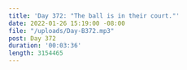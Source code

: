 ```yaml
---
title: 'Day 372: "The ball is in their court."'
date: 2022-01-26 15:19:00 -08:00
file: "/uploads/Day-B372.mp3"
post: Day 372
duration: '00:03:36'
length: 3154465
---
```


